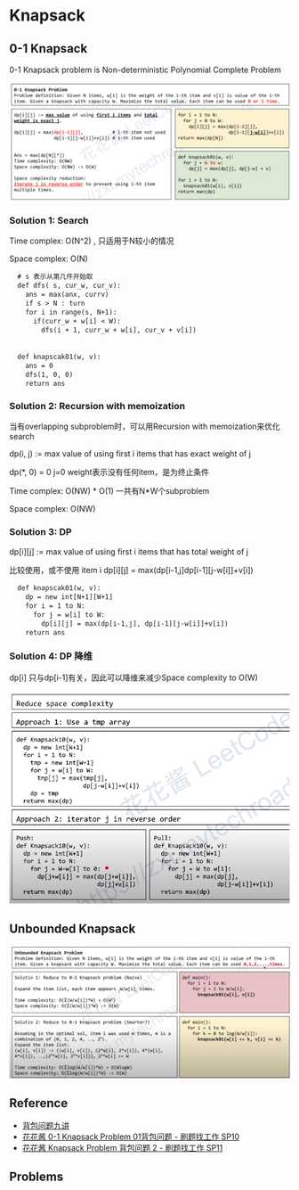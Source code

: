 # Knapsack

## 0-1 Knapsack
0-1 Knapsack problem is Non-deterministic Polynomial Complete Problem

![](./_images/01-knapsack.png)

### Solution 1: Search
Time complex: O(N^2) , 只适用于N较小的情况

Space complex: O(N)

```
  # s 表示从第几件开始取
  def dfs( s, cur_w, cur_v):
    ans = max(anx, currv)
    if s > N : turn
    for i in range(s, N+1):
      if(curr_w + w[i] < W):
        dfs(i + 1, curr_w + w[i], cur_v + v[i])


  def knapscak01(w, v):
    ans = 0
    dfs(1, 0, 0)
    return ans
```
### Solution 2: Recursion with memoization
当有overlapping subproblem时，可以用Recursion with memoization来优化search

dp(i, j) := max value of using first i items that has exact weight of j

dp(*, 0) = 0   j=0 weight表示没有任何item，是为终止条件

Time complex: O(NW) * O(1) 一共有N*W个subproblem

Space complex: O(NW) 

### Solution 3: DP
dp[i][j] := max value of using first i items that has total weight of j

比较使用，或不使用 item i
dp[i][j] = max(dp[i-1,j]dp[i-1][j-w[i]]+v[i])  

```
  def knapscak01(w, v):
    dp = new int[N+1][W+1]
    for i = 1 to N:
      for j = w[i] to W:
        dp[i][j] = max(dp[i-1,j], dp[i-1][j-w[i]]+v[i])
    return ans
```

### Solution 4: DP 降维
dp[i] 只与dp[i-1]有关，因此可以降维来减少Space complexity to O(W) 

![](./_images/dp-reduce-space.png)

## Unbounded Knapsack
![](./_images/unbounded-knapsack.png)


## Reference
- [背包问题九讲](https://www.kancloud.cn/kancloud/pack/70124)
- [花花酱 0-1 Knapsack Problem 01背包问题 - 刷题找工作 SP10](https://www.youtube.com/watch?v=CO0r6kcwHUU)
- [花花酱 Knapsack Problem 背包问题 2 - 刷题找工作 SP11](https://www.youtube.com/watch?v=rM_G4dboKhc)

## Problems

